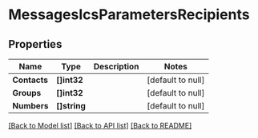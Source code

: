 # MessagesIcsParametersRecipients

## Properties
Name | Type | Description | Notes
------------ | ------------- | ------------- | -------------
**Contacts** | **[]int32** |  | [default to null]
**Groups** | **[]int32** |  | [default to null]
**Numbers** | **[]string** |  | [default to null]

[[Back to Model list]](../README.md#documentation-for-models) [[Back to API list]](../README.md#documentation-for-api-endpoints) [[Back to README]](../README.md)


